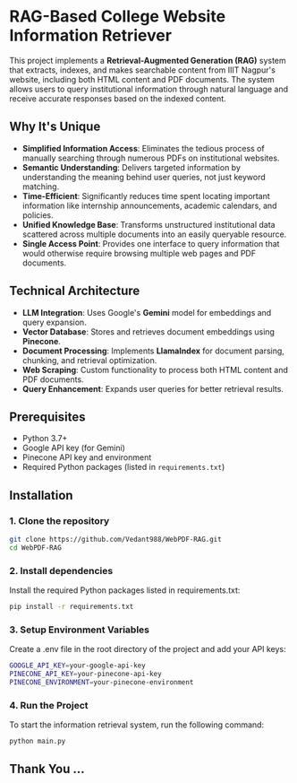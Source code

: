 # RAG-Based College Website Information Retriever

This project implements a **Retrieval-Augmented Generation (RAG)** system that extracts, indexes, and makes searchable content from IIIT Nagpur's website, including both HTML content and PDF documents. The system allows users to query institutional information through natural language and receive accurate responses based on the indexed content.

## Why It's Unique

- **Simplified Information Access**: Eliminates the tedious process of manually searching through numerous PDFs on institutional websites.
- **Semantic Understanding**: Delivers targeted information by understanding the meaning behind user queries, not just keyword matching.
- **Time-Efficient**: Significantly reduces time spent locating important information like internship announcements, academic calendars, and policies.
- **Unified Knowledge Base**: Transforms unstructured institutional data scattered across multiple documents into an easily queryable resource.
- **Single Access Point**: Provides one interface to query information that would otherwise require browsing multiple web pages and PDF documents.

## Technical Architecture

- **LLM Integration**: Uses Google's **Gemini** model for embeddings and query expansion.
- **Vector Database**: Stores and retrieves document embeddings using **Pinecone**.
- **Document Processing**: Implements **LlamaIndex** for document parsing, chunking, and retrieval optimization.
- **Web Scraping**: Custom functionality to process both HTML content and PDF documents.
- **Query Enhancement**: Expands user queries for better retrieval results.

## Prerequisites

- Python 3.7+
- Google API key (for Gemini)
- Pinecone API key and environment
- Required Python packages (listed in `requirements.txt`)

## Installation

### 1. Clone the repository

```bash
git clone https://github.com/Vedant988/WebPDF-RAG.git
cd WebPDF-RAG
```

### 2. Install dependencies
Install the required Python packages listed in requirements.txt:

```bash
pip install -r requirements.txt
```

### 3. Setup Environment Variables
Create a .env file in the root directory of the project and add your API keys:

```bash
GOOGLE_API_KEY=your-google-api-key
PINECONE_API_KEY=your-pinecone-api-key
PINECONE_ENVIRONMENT=your-pinecone-environment
```


### 4. Run the Project
To start the information retrieval system, run the following command:
```bash
python main.py
```

## Thank You ...
